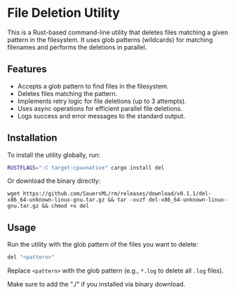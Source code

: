 # File Deletion Utility

This is a Rust-based command-line utility that deletes files matching a given pattern in the filesystem. It uses glob patterns (wildcards) for matching filenames and performs the deletions in parallel.

## Features
- Accepts a glob pattern to find files in the filesystem.
- Deletes files matching the pattern.
- Implements retry logic for file deletions (up to 3 attempts).
- Uses async operations for efficient parallel file deletions.
- Logs success and error messages to the standard output.

## Installation

To install the utility globally, run:

```bash
RUSTFLAGS="-C target-cpu=native" cargo install del
```

Or download the binary directly:
```
wget https://github.com/SauersML/rm/releases/download/v0.1.1/del-x86_64-unknown-linux-gnu.tar.gz && tar -xvzf del-x86_64-unknown-linux-gnu.tar.gz && chmod +x del
```

## Usage

Run the utility with the glob pattern of the files you want to delete:

```bash
del "<pattern>"
```

Replace `<pattern>` with the glob pattern (e.g., `*.log` to delete all `.log` files).

Make sure to add the "./" if you installed via binary download.

